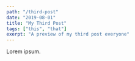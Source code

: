 ```yaml
---
path: "/third-post"
date: "2019-08-01"
title: "My Third Post"
tags: ["this", "that"]
exerpt: "A preview of my third post everyone"
---
```


Lorem ipsum.

